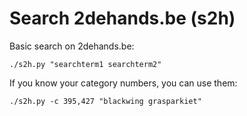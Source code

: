 # Search 2dehands.be (s2h)

Basic search on 2dehands.be:

`./s2h.py "searchterm1 searchterm2"`

If you know your category numbers, you can use them:

`./s2h.py -c 395,427 "blackwing grasparkiet"`
